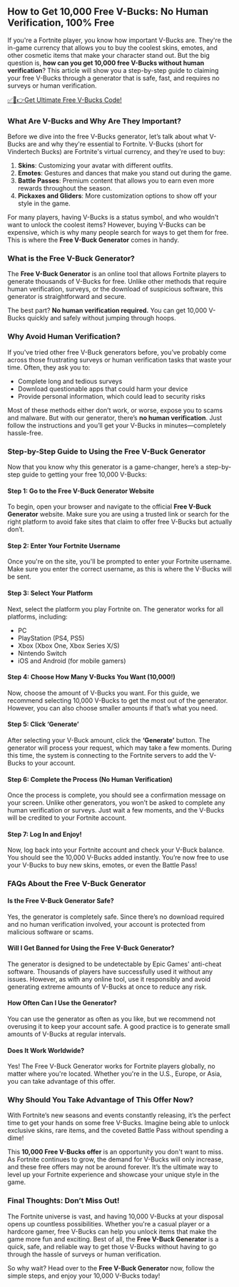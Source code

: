 ## How to Get 10,000 Free V-Bucks: No Human Verification, 100% Free

If you're a Fortnite player, you know how important V-Bucks are. They're the in-game currency that allows you to buy the coolest skins, emotes, and other cosmetic items that make your character stand out. But the big question is, **how can you get 10,000 free V-Bucks without human verification**? This article will show you a step-by-step guide to claiming your free V-Bucks through a generator that is safe, fast, and requires no surveys or human verification.

[✅🔴👉Get Ultimate Free V-Bucks Code!](https://mrlyons.github.io/freecode/)

### What Are V-Bucks and Why Are They Important?

Before we dive into the free V-Bucks generator, let’s talk about what V-Bucks are and why they're essential to Fortnite. V-Bucks (short for Vindertech Bucks) are Fortnite's virtual currency, and they're used to buy:

1. **Skins**: Customizing your avatar with different outfits.
2. **Emotes**: Gestures and dances that make you stand out during the game.
3. **Battle Passes**: Premium content that allows you to earn even more rewards throughout the season.
4. **Pickaxes and Gliders**: More customization options to show off your style in the game.

For many players, having V-Bucks is a status symbol, and who wouldn't want to unlock the coolest items? However, buying V-Bucks can be expensive, which is why many people search for ways to get them for free. This is where the **Free V-Buck Generator** comes in handy.

### What is the Free V-Buck Generator?

The **Free V-Buck Generator** is an online tool that allows Fortnite players to generate thousands of V-Bucks for free. Unlike other methods that require human verification, surveys, or the download of suspicious software, this generator is straightforward and secure.

The best part? **No human verification required.** You can get 10,000 V-Bucks quickly and safely without jumping through hoops.

### Why Avoid Human Verification?

If you've tried other free V-Buck generators before, you’ve probably come across those frustrating surveys or human verification tasks that waste your time. Often, they ask you to:

- Complete long and tedious surveys
- Download questionable apps that could harm your device
- Provide personal information, which could lead to security risks

Most of these methods either don’t work, or worse, expose you to scams and malware. But with our generator, there’s **no human verification**. Just follow the instructions and you’ll get your V-Bucks in minutes—completely hassle-free.

### Step-by-Step Guide to Using the Free V-Buck Generator

Now that you know why this generator is a game-changer, here’s a step-by-step guide to getting your free 10,000 V-Bucks:

#### Step 1: Go to the Free V-Buck Generator Website

To begin, open your browser and navigate to the official **Free V-Buck Generator** website. Make sure you are using a trusted link or search for the right platform to avoid fake sites that claim to offer free V-Bucks but actually don’t.

#### Step 2: Enter Your Fortnite Username

Once you're on the site, you'll be prompted to enter your Fortnite username. Make sure you enter the correct username, as this is where the V-Bucks will be sent.

#### Step 3: Select Your Platform

Next, select the platform you play Fortnite on. The generator works for all platforms, including:

- PC
- PlayStation (PS4, PS5)
- Xbox (Xbox One, Xbox Series X/S)
- Nintendo Switch
- iOS and Android (for mobile gamers)

#### Step 4: Choose How Many V-Bucks You Want (10,000!)

Now, choose the amount of V-Bucks you want. For this guide, we recommend selecting 10,000 V-Bucks to get the most out of the generator. However, you can also choose smaller amounts if that’s what you need.

#### Step 5: Click ‘Generate’

After selecting your V-Buck amount, click the **‘Generate’** button. The generator will process your request, which may take a few moments. During this time, the system is connecting to the Fortnite servers to add the V-Bucks to your account.

#### Step 6: Complete the Process (No Human Verification)

Once the process is complete, you should see a confirmation message on your screen. Unlike other generators, you won’t be asked to complete any human verification or surveys. Just wait a few moments, and the V-Bucks will be credited to your Fortnite account.

#### Step 7: Log In and Enjoy!

Now, log back into your Fortnite account and check your V-Buck balance. You should see the 10,000 V-Bucks added instantly. You’re now free to use your V-Bucks to buy new skins, emotes, or even the Battle Pass!

### FAQs About the Free V-Buck Generator

#### Is the Free V-Buck Generator Safe?

Yes, the generator is completely safe. Since there’s no download required and no human verification involved, your account is protected from malicious software or scams.

#### Will I Get Banned for Using the Free V-Buck Generator?

The generator is designed to be undetectable by Epic Games' anti-cheat software. Thousands of players have successfully used it without any issues. However, as with any online tool, use it responsibly and avoid generating extreme amounts of V-Bucks at once to reduce any risk.

#### How Often Can I Use the Generator?

You can use the generator as often as you like, but we recommend not overusing it to keep your account safe. A good practice is to generate small amounts of V-Bucks at regular intervals.

#### Does It Work Worldwide?

Yes! The Free V-Buck Generator works for Fortnite players globally, no matter where you're located. Whether you're in the U.S., Europe, or Asia, you can take advantage of this offer.

### Why Should You Take Advantage of This Offer Now?

With Fortnite’s new seasons and events constantly releasing, it’s the perfect time to get your hands on some free V-Bucks. Imagine being able to unlock exclusive skins, rare items, and the coveted Battle Pass without spending a dime!

This **10,000 Free V-Bucks offer** is an opportunity you don't want to miss. As Fortnite continues to grow, the demand for V-Bucks will only increase, and these free offers may not be around forever. It’s the ultimate way to level up your Fortnite experience and showcase your unique style in the game.

### Final Thoughts: Don’t Miss Out!

The Fortnite universe is vast, and having 10,000 V-Bucks at your disposal opens up countless possibilities. Whether you're a casual player or a hardcore gamer, free V-Bucks can help you unlock items that make the game more fun and exciting. Best of all, the **Free V-Buck Generator** is a quick, safe, and reliable way to get those V-Bucks without having to go through the hassle of surveys or human verification.

So why wait? Head over to the **Free V-Buck Generator** now, follow the simple steps, and enjoy your 10,000 V-Bucks today!
